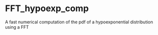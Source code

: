 # FFT_hypoexp_comp
A fast numerical computation of the pdf of a hypoexponential distribution using a FFT
